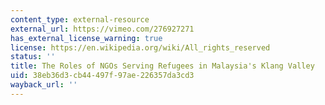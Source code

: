 ```yaml
---
content_type: external-resource
external_url: https://vimeo.com/276927271
has_external_license_warning: true
license: https://en.wikipedia.org/wiki/All_rights_reserved
status: ''
title: The Roles of NGOs Serving Refugees in Malaysia's Klang Valley
uid: 38eb36d3-cb44-497f-97ae-226357da3cd3
wayback_url: ''
---
```

